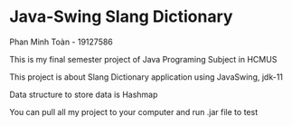 # Java-Swing Slang Dictionary

Phan Minh Toàn - 19127586

This is my final semester project of Java Programing Subject in HCMUS

This project is about Slang Dictionary application using JavaSwing, jdk-11

Data structure to store data is Hashmap

You can pull all my project to your computer and run .jar file to test
